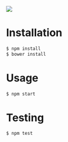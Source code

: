 ![](https://travis-ci.org/joshpaulchan/wr-client.svg?branch=convoList)

# Installation

```bash
$ npm install
$ bower install
```

# Usage

```bash
$ npm start
```


# Testing

```bash
$ npm test
```
